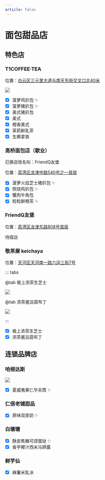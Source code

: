 ```yaml
---
article: false
---
```


# 面包甜品店

## 特色店

### T1COFFEE·TEA

<i class="fa-solid fa-location-dot"></i> 位置：<a href="https://ditu.amap.com/place/B0JKB7C6CY" target="_blank">白云区三元里大道与南天东街交叉口北40米</a>

![](https://img.sherry4869.com/blog/life/food/china/guangdong/guangzhou/by/fxgy/t1/1.png)

- [x] 菠萝鸡扒包 ✨
- [x] 菠萝猪扒包 ✨
- [x] 美式猪扒包
- [x] 美式
- [x] 橙香美式
- [x] 茉莉鲜乳茶
- [x] 生椰拿铁

### 高桥面包店（歇业）

已换店改名叫：FriendQ友堡

<i class="fa-solid fa-location-dot"></i> 位置：<a href="https://ditu.amap.com/place/B0HDHCDUKA" target="_blank">荔湾区龙津中路540号之一首层</a>

- [x] 菠萝火焰芝士猪扒包 ✨
- [x] 照烧鸡扒包 ✨
- [x] 蟹肉牛角包
- [x] 粒粒鲜橙茶 ✨

### FriendQ友堡

<i class="fa-solid fa-location-dot"></i> 位置：<a href="https://ditu.amap.com/place/B0HDHCDUKA" target="_blank">荔湾区龙津东路808号首层</a>

待探店

### 敬茶屋 keichaya

<i class="fa-solid fa-location-dot"></i> 位置：<a href="https://ditu.amap.com/place/B0FFIIN6YK" target="_blank">天河区天河南一路六运三街7号</a>

::: tabs

@tab 极上浓茶生芝士

![](https://img.sherry4869.com/blog/life/food/china/guangdong/guangzhou/bread-dessert/jcw/1.JPEG)

@tab 浓茶酱豆腐布丁

![](https://img.sherry4869.com/blog/life/food/china/guangdong/guangzhou/bread-dessert/jcw/2.JPEG)

:::

- [x] 极上浓茶生芝士
- [x] 浓茶酱豆腐布丁

## 连锁品牌店

### 哈根达斯

![](https://img.sherry4869.com/blog/life/food/china/guangdong/guangzhou/bread-dessert/hgds/1.JPEG)

- [x] 夏威夷果仁华夫筒 ✨

### 仁信老铺甜品

- [x] 原味双皮奶 ✨

### 白瑭瑭

- [x] 酥皮焦糖可颂蛋挞 ✨
- [x] 香芋椰汁西米马蹄露

### 鲜芋仙

- [x] 麻薯米乳冰